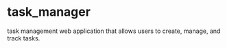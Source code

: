 # task_manager
task management web application that allows users to create, manage, and track tasks.
